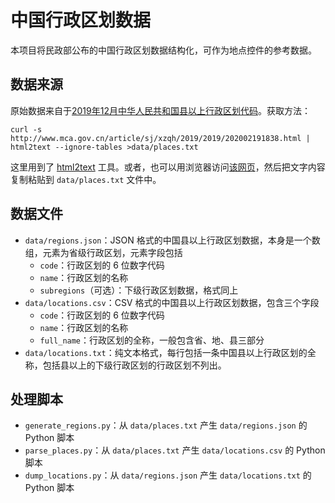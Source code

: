 # 中国行政区划数据

本项目将民政部公布的中国行政区划数据结构化，可作为地点控件的参考数据。

## 数据来源

原始数据来自于[2019年12月中华人民共和国县以上行政区划代码](http://www.mca.gov.cn/article/sj/xzqh/2019/2019/202002191838.html)。获取方法：

    curl -s http://www.mca.gov.cn/article/sj/xzqh/2019/2019/202002191838.html | html2text --ignore-tables >data/places.txt

这里用到了 [html2text](http://alir3z4.github.io/html2text/) 工具。或者，也可以用浏览器访问[该网页](http://www.mca.gov.cn/article/sj/xzqh/2019/2019/202002191838.html)，然后把文字内容复制粘贴到 `data/places.txt` 文件中。

## 数据文件

* `data/regions.json`：JSON 格式的中国县以上行政区划数据，本身是一个数组，元素为省级行政区划，元素字段包括
  + `code`：行政区划的 6 位数字代码
  + `name`：行政区划的名称
  + `subregions`（可选）：下级行政区划数据，格式同上
* `data/locations.csv`：CSV 格式的中国县以上行政区划数据，包含三个字段
  + `code`：行政区划的 6 位数字代码
  + `name`：行政区划的名称
  + `full_name`：行政区划的全称，一般包含省、地、县三部分
* `data/locations.txt`：纯文本格式，每行包括一条中国县以上行政区划的全称，包括县以上的下级行政区划的行政区划不列出。

## 处理脚本

* `generate_regions.py`：从 `data/places.txt` 产生 `data/regions.json` 的 Python 脚本
* `parse_places.py`：从 `data/places.txt` 产生 `data/locations.csv` 的 Python 脚本
* `dump_locations.py`：从 `data/regions.json` 产生 `data/locations.txt` 的 Python 脚本

